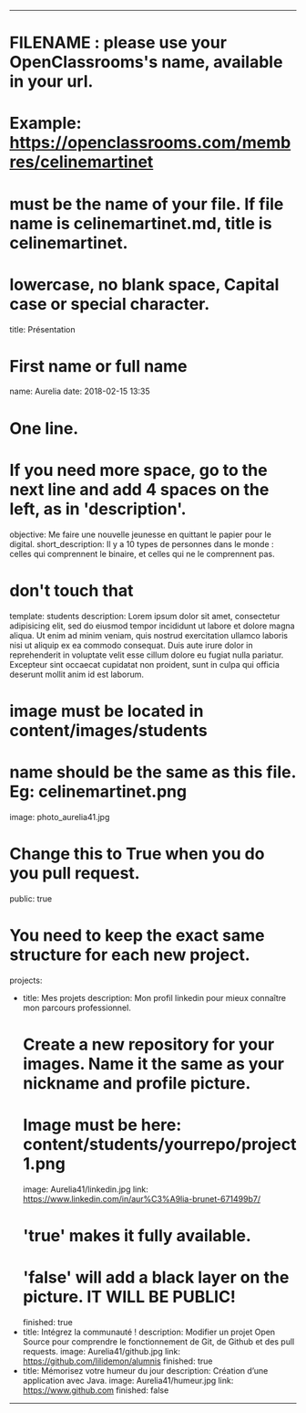 ---

# FILENAME : please use your OpenClassrooms's name, available in your url.
# Example: https://openclassrooms.com/membres/celinemartinet
# must be the name of your file. If file name is celinemartinet.md, title is celinemartinet.
# lowercase, no blank space, Capital case or special character.
title: Présentation

# First name or full name
name: Aurelia
date: 2018-02-15 13:35

# One line.
# If you need more space, go to the next line and add 4 spaces on the left, as in 'description'.
objective: Me faire une nouvelle jeunesse en quittant le papier pour le digital.
short_description: Il y a 10 types de personnes dans le monde : celles qui comprennent le binaire, et celles qui ne le comprennent pas.

# don't touch that
template: students
description:
    Lorem ipsum dolor sit amet, consectetur adipisicing elit, sed do eiusmod
    tempor incididunt ut labore et dolore magna aliqua. Ut enim ad minim veniam,
    quis nostrud exercitation ullamco laboris nisi ut aliquip ex ea commodo
    consequat. Duis aute irure dolor in reprehenderit in voluptate velit esse
    cillum dolore eu fugiat nulla pariatur. Excepteur sint occaecat cupidatat non
    proident, sunt in culpa qui officia deserunt mollit anim id est laborum.

# image must be located in content/images/students
# name should be the same as this file. Eg: celinemartinet.png
image: photo_aurelia41.jpg

# Change this to True when you do you pull request.
public: true

# You need to keep the exact same structure for each new project.
projects:
  - title: Mes projets
    description: Mon profil linkedin pour mieux connaître mon parcours professionnel.
    # Create a new repository for your images. Name it the same as your nickname and profile picture.
    # Image must be here: content/students/yourrepo/project1.png
    image: Aurelia41/linkedin.jpg
    link: https://www.linkedin.com/in/aur%C3%A9lia-brunet-671499b7/
    # 'true' makes it fully available.
    # 'false' will add a black layer on the picture. IT WILL BE PUBLIC!
    finished: true
  - title: Intégrez la communauté !
    description: Modifier un projet Open Source pour comprendre le fonctionnement de Git, de Github et des pull requests. 
    image: Aurelia41/github.jpg
    link: https://github.com/lilidemon/alumnis
    finished: true
  - title: Mémorisez votre humeur du jour
    description: Création d’une application avec Java.
    image: Aurelia41/humeur.jpg
    link: https://www.github.com
    finished: false

---